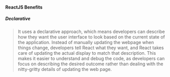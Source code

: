 #### ReactJS Benefits
##### Declarative
> It uses a declarative approach, which means developers can describe how they want the user interface to look based on the current state of the application. Instead of manually updating the webpage when things change, developers tell React what they want, and React takes care of updating the actual display to match that description. This makes it easier to understand and debug the code, as developers can focus on describing the desired outcome rather than dealing with the nitty-gritty details of updating the web page.
